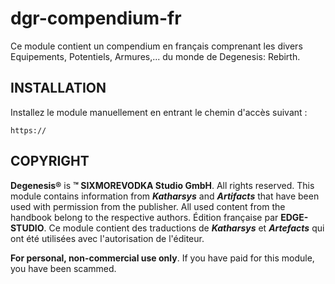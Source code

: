 # dgr-compendium-fr
Ce module contient un compendium en français comprenant les divers Equipements, Potentiels, Armures,... du monde de Degenesis: Rebirth.

## INSTALLATION

Installez le module manuellement en entrant le chemin d'accès suivant :

```
https://
```


## COPYRIGHT

**Degenesis®** is **™ SIXMOREVODKA Studio GmbH**. All rights reserved. This module contains information from ***Katharsys*** and ***Artifacts*** that have been used with permission from the publisher. All used content from the handbook belong to the respective authors.
Édition française par **EDGE-STUDIO**. Ce module contient des traductions de ***Katharsys*** et ***Artefacts*** qui ont été utilisées avec l'autorisation de l'éditeur.

**For personal, non-commercial use only**. If you have paid for this module, you have been scammed.
